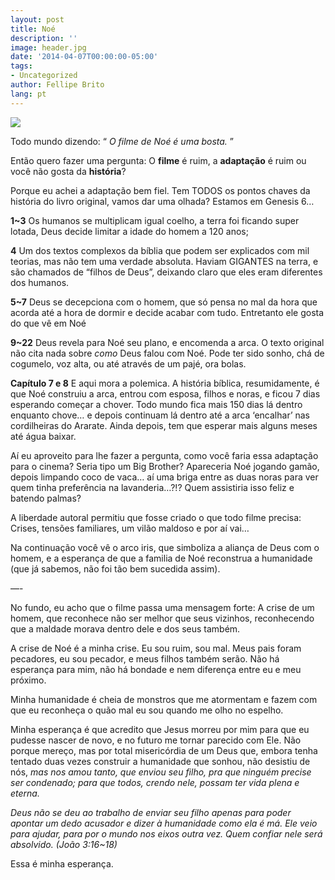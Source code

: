 ```yaml
---
layout: post
title: Noé
description: ''
image: header.jpg
date: '2014-04-07T00:00:00-05:00'
tags:
- Uncategorized
author: Fellipe Brito
lang: pt
---
```


![](http://c.crossmap.christianpost.com/images/1/63/16398.jpg)

Todo mundo dizendo: “ _O filme de Noé é uma bosta._ ”

Então quero fazer uma pergunta: O **filme** é ruim, a **adaptação** é ruim ou
você não gosta da **história**?

Porque eu achei a adaptação bem fiel. Tem TODOS os pontos chaves da história
do livro original, vamos dar uma olhada? Estamos em Genesis 6…

**1~3** Os humanos se multiplicam igual coelho, a terra foi ficando super
lotada, Deus decide limitar a idade do homem a 120 anos;

**4** Um dos textos complexos da bíblia que podem ser explicados com mil
teorias, mas não tem uma verdade absoluta. Haviam GIGANTES na terra, e são
chamados de “filhos de Deus”, deixando claro que eles eram diferentes dos
humanos.

**5~7** Deus se decepciona com o homem, que só pensa no mal da hora que acorda
até a hora de dormir e decide acabar com tudo. Entretanto ele gosta do que vê
em Noé

**9~22** Deus revela para Noé seu plano, e encomenda a arca. O texto original
não cita nada sobre _como_ Deus falou com Noé. Pode ter sido sonho, chá de
cogumelo, voz alta, ou até através de um pajé, ora bolas.

**Capítulo 7 e 8** E aqui mora a polemica. A história bíblica, resumidamente,
é que Noé construiu a arca, entrou com esposa, filhos e noras, e ficou 7 dias
esperando começar a chover. Todo mundo fica mais 150 dias lá dentro enquanto
chove… e depois continuam lá dentro até a arca ‘encalhar’ nas cordilheiras do
Ararate. Ainda depois, tem que esperar mais alguns meses até água baixar.

Aí eu aproveito para lhe fazer a pergunta, como você faria essa adaptação para
o cinema? Seria tipo um Big Brother? Apareceria Noé jogando gamão, depois
limpando coco de vaca… aí uma briga entre as duas noras para ver quem tinha
preferência na lavanderia…?!? Quem assistiria isso feliz e batendo palmas?

A liberdade autoral permitiu que fosse criado o que todo filme precisa:
Crises, tensões familiares, um vilão maldoso e por aí vai…

Na continuação você vê o arco iris, que simboliza a aliança de Deus com o
homem, e a esperança de que a familia de Noé reconstrua a humanidade (que já
sabemos, não foi tão bem sucedida assim).

—-

No fundo, eu acho que o filme passa uma mensagem forte: A crise de um homem,
que reconhece não ser melhor que seus vizinhos, reconhecendo que a maldade
morava dentro dele e dos seus também.

A crise de Noé é a minha crise. Eu sou ruim, sou mal. Meus pais foram
pecadores, eu sou pecador, e meus filhos também serão. Não há esperança para
mim, não há bondade e nem diferença entre eu e meu próximo.

Minha humanidade é cheia de monstros que me atormentam e fazem com que eu
reconheça o quão mal eu sou quando me olho no espelho.

Minha esperança é que acredito que Jesus morreu por mim para que eu pudesse
nascer de novo, e no futuro me tornar parecido com Ele. Não porque mereço, mas
por total misericórdia de um Deus que, embora tenha tentado duas vezes
construir a humanidade que sonhou, não desistiu de nós, _mas nos amou tanto,
que enviou seu filho, pra que ninguém precise ser condenado; para que todos,
crendo nele, possam ter vida plena e eterna._

_Deus não se deu ao trabalho de enviar seu filho apenas para poder apontar um
dedo acusador e dizer à humanidade como ela é má. Ele veio para ajudar, para
por o mundo nos eixos outra vez. Quem confiar nele será absolvido. (João
3:16~18)_

Essa é minha esperança.

